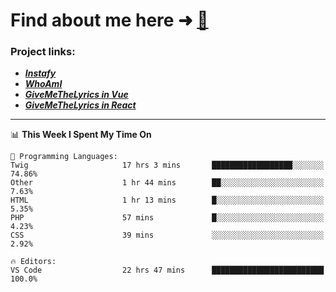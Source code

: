 # Find about me here ➜ [🧑](https://pauabella.dev)

### Project links:
- ***[Instafy](https://instafy.me)***
- ***[WhoAmI](https://pauabella.dev)***
- ***[GiveMeTheLyrics in Vue](https://lyrics.pauabella.dev)***
- ***[GiveMeTheLyrics in React](https://pauabella.dev/GiveMeTheLyrics)***

---
<!--START_SECTION:waka-->
📊 **This Week I Spent My Time On** 

```text
💬 Programming Languages: 
Twig                     17 hrs 3 mins       ██████████████████░░░░░░░   74.86% 
Other                    1 hr 44 mins        ██░░░░░░░░░░░░░░░░░░░░░░░   7.63% 
HTML                     1 hr 13 mins        █░░░░░░░░░░░░░░░░░░░░░░░░   5.35% 
PHP                      57 mins             █░░░░░░░░░░░░░░░░░░░░░░░░   4.23% 
CSS                      39 mins             ░░░░░░░░░░░░░░░░░░░░░░░░░   2.92%

🔥 Editors: 
VS Code                  22 hrs 47 mins      █████████████████████████   100.0%

```


<!--END_SECTION:waka-->
